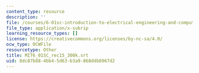 ```yaml
---
content_type: resource
description: ''
file: /courses/6-01sc-introduction-to-electrical-engineering-and-computer-science-i-spring-2011/8dc87b884bb45d63b3a9868ddb8967d2_MIT6_01SC_rec15_300k.vtt
file_type: application/x-subrip
learning_resource_types: []
license: https://creativecommons.org/licenses/by-nc-sa/4.0/
ocw_type: OCWFile
resourcetype: Other
title: MIT6_01SC_rec15_300k.srt
uid: 8dc87b88-4bb4-5d63-b3a9-868ddb8967d2
---
```

